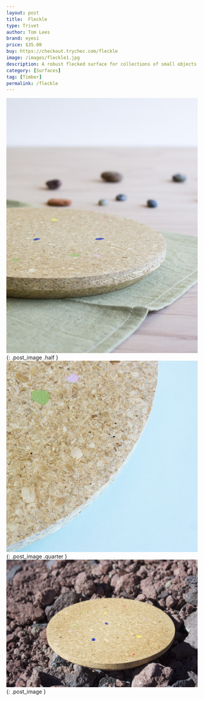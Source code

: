 ```yaml
---
layout: post
title:  Fleckle
type: Trivet
author: Tom Lees
brand: eyesi
price: $35.00
buy: https://checkout.trychec.com/fleckle
image: /images/fleckle1.jpg
description: A robust flecked surface for collections of small objects or the occasional pot of tea.
category: [Surfaces]
tag: [Timber]
permalink: /fleckle
---
```

![](/images/fleckle3.jpg){: .post_image .half }
![](/images/fleckle4.jpg){: .post_image .quarter }
![](/images/fleckle2.jpg){: .post_image }
